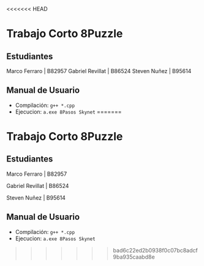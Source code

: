 <<<<<<< HEAD
# Trabajo Corto 8Puzzle

## Estudiantes

Marco Ferraro | B82957
Gabriel Revillat | B86524
Steven Nuñez | B95614

## Manual de Usuario

* Compilación: `g++ *.cpp`
* Ejecucion: `a.exe 8Pasos Skynet`
=======
# Trabajo Corto 8Puzzle

## Estudiantes

Marco Ferraro | B82957

Gabriel Revillat | B86524

Steven Nuñez | B95614

## Manual de Usuario

* Compilación: `g++ *.cpp`
* Ejecucion: `a.exe 8Pasos Skynet`
>>>>>>> bad6c22ed2b0938f0c07bc8adcf9ba935caabd8e
